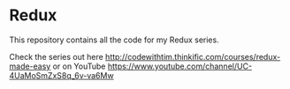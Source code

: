 # Redux
This repository contains all the code for my Redux series.

Check the series out here http://codewithtim.thinkific.com/courses/redux-made-easy
or on YouTube https://www.youtube.com/channel/UC-4UaMoSmZxS8q_6v-va6Mw
